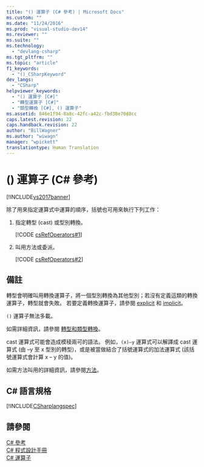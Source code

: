 ```yaml
---
title: "() 運算子 (C# 參考) | Microsoft Docs"
ms.custom: ""
ms.date: "11/24/2016"
ms.prod: "visual-studio-dev14"
ms.reviewer: ""
ms.suite: ""
ms.technology: 
  - "devlang-csharp"
ms.tgt_pltfrm: ""
ms.topic: "article"
f1_keywords: 
  - "()_CSharpKeyword"
dev_langs: 
  - "CSharp"
helpviewer_keywords: 
  - "() 運算子 [C#]"
  - "轉型運算子 [C#]"
  - "類型轉換 [C#], () 運算子"
ms.assetid: 846e1f94-8a8c-42fc-a42c-fbd38e70d8cc
caps.latest.revision: 22
caps.handback.revision: 22
author: "BillWagner"
ms.author: "wiwagn"
manager: "wpickett"
translationtype: Human Translation
---
```

# () 運算子 (C# 參考)
[!INCLUDE[vs2017banner](../../../csharp/includes/vs2017banner.md)]

除了用來指定運算式中運算的順序，括號也可用來執行下列工作：  
  
1.  指定轉型 \(cast\) 或型別轉換。  
  
     [!CODE [csRefOperators#1](../CodeSnippet/VS_Snippets_VBCSharp/csrefOperators#1)]  
  
2.  叫用方法或委派。  
  
     [!CODE [csRefOperators#2](../CodeSnippet/VS_Snippets_VBCSharp/csrefOperators#2)]  
  
## 備註  
 轉型會明確叫用轉換運算子，將一個型別轉換為其他型別；若沒有定義這類的轉換運算子，轉型就會失敗。  若要定義轉換運算子，請參閱 [explicit](../../../csharp/language-reference/keywords/explicit.md) 和 [implicit](../../../csharp/language-reference/keywords/implicit.md)。  
  
 `()` 運算子無法多載。  
  
 如需詳細資訊，請參閱 [轉型和類型轉換](../../../csharp/programming-guide/types/casting-and-type-conversions.md)。  
  
 cast 運算式可能會造成模稜兩可的語法。  例如，`(x)–y` 運算式可以解譯成 cast 運算式 \(由 –y 至 x 型別的轉型\)，或是被當做結合了括號運算式的加法運算式 \(該括號運算式會計算 x – y 的值\)。  
  
 如需方法叫用的詳細資訊，請參閱[方法](../../../csharp/programming-guide/classes-and-structs/methods.md)。  
  
## C\# 語言規格  
 [!INCLUDE[CSharplangspec](../../../csharp/language-reference/keywords/includes/csharplangspec_md.md)]  
  
## 請參閱  
 [C\# 參考](../../../csharp/language-reference/index.md)   
 [C\# 程式設計手冊](../../../csharp/programming-guide/index.md)   
 [C\# 運算子](../../../csharp/language-reference/operators/index.md)